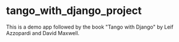 # tango_with_django_project
This is a demo app followed by the book "Tango with Django" by Leif Azzopardi and David Maxwell. 

